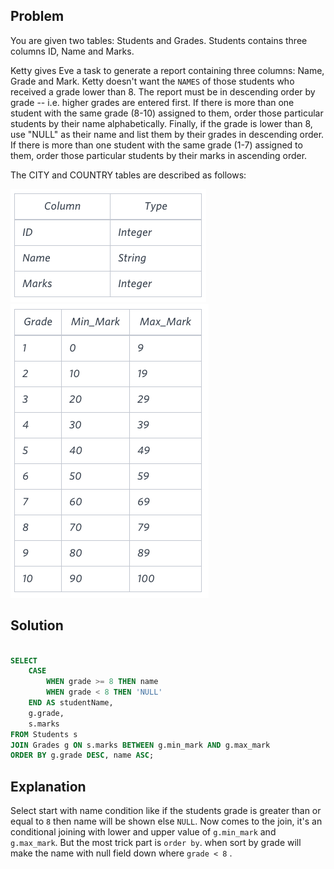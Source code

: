 ## Problem

You are given two tables: Students and Grades. Students contains three columns ID, Name and Marks.

Ketty gives Eve a task to generate a report containing three columns: Name, Grade and Mark. Ketty doesn't want the `NAMES` of those students who received a grade lower than 8. The report must be in descending order by grade -- i.e. higher grades are entered first. If there is more than one student with the same grade (8-10) assigned to them, order those particular students by their name alphabetically. Finally, if the grade is lower than 8, use "NULL" as their name and list them by their grades in descending order. If there is more than one student with the same grade (1-7) assigned to them, order those particular students by their marks in ascending order.

The CITY and COUNTRY tables are described as follows:

![alt text](../../../Images/student_mark.png)
![alt text](../../../Images/student_grade.png)

## Solution

```sql

SELECT
    CASE
        WHEN grade >= 8 THEN name
        WHEN grade < 8 THEN 'NULL'
    END AS studentName,
    g.grade,
    s.marks
FROM Students s
JOIN Grades g ON s.marks BETWEEN g.min_mark AND g.max_mark
ORDER BY g.grade DESC, name ASC;

```

## Explanation

Select start with name condition like if the students grade is greater than or equal to `8` then name will be shown else `NULL`.
Now comes to the join, it's an conditional joining with lower and upper value of `g.min_mark` and `g.max_mark`. But the most trick part is `order by`.
when sort by grade will make the name with null field down where `grade < 8` .

